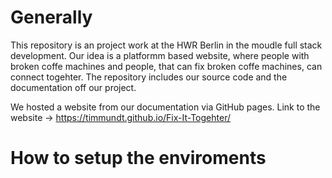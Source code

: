 # Generally 

This repository is an project work at the HWR Berlin in the moudle full stack development. Our idea is a platformm based website, where people with broken coffe machines and people, that can fix broken coffe machines, can connect togehter. The repository includes our source code and the documentation off our project.

We hosted a website from our documentation via GitHub pages. 
Link to the website -> https://timmundt.github.io/Fix-It-Togehter/

# How to setup the enviroments 
